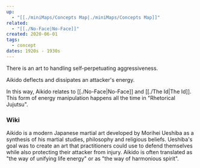 ```yaml
---
up:
  - "[[./miniMaps/Concepts Map|./miniMaps/Concepts Map]]"
related:
  - "[[./No-Face|No-Face]]"
created: 2020-06-01
tags:
  - concept
dates: 1920s - 1930s
---
```

There is an art to handling self-perpetuating aggressiveness. 

Aikido deflects and dissipates an attacker's energy.

In this way, Aikido relates to [[./No-Face|No-Face]] and [[./The Id|The Id]]. This form of energy manipulation happens all the time in "Rhetorical Jujutsu".

### Wiki
Aikido is a modern Japanese martial art developed by Morihei Ueshiba as a synthesis of his martial studies, philosophy and religious beliefs. Ueshiba's goal was to create an art that practitioners could use to defend themselves while also protecting their attacker from injury. Aikido is often translated as "the way of unifying life energy" or as "the way of harmonious spirit".